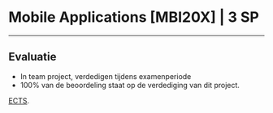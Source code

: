 # Mobile Applications [MBI20X] | 3 SP
---


## Evaluatie

- In team project, verdedigen tijdens examenperiode
- 100% van de beoordeling staat op de verdediging van dit project.

[ECTS](https://onderwijsaanbod.leuven.ucll.be/syllabi/n/MBI12AN.htm#activetab=doelstellingen_idp1861984).